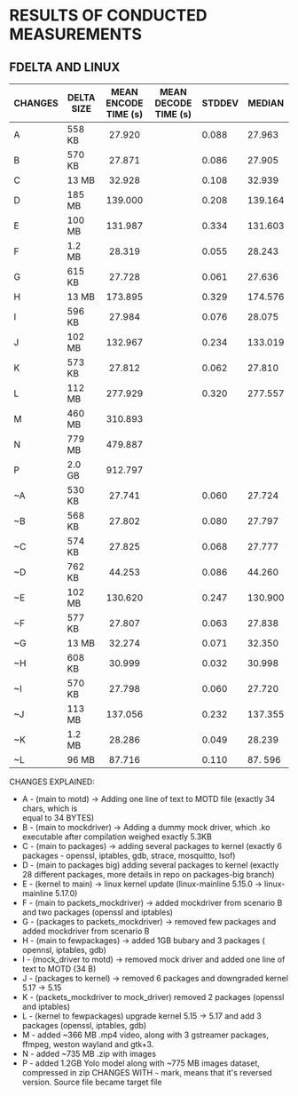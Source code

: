# RESULTS OF CONDUCTED MEASUREMENTS #

## FDELTA AND LINUX ## 


| CHANGES | DELTA SIZE | MEAN ENCODE TIME (s) | MEAN DECODE TIME (s) |   STDDEV  |   MEDIAN |
| ---     |   ---      |       :---:          |     ---              |   ---     |   ---    |
| A       |  558 KB    |       27.920         |                      |  0.088    |  27.963  |
| B       |  570 KB    |       27.871         |                      |  0.086    |  27.905  |
| C       |  13  MB    |       32.928         |                      |  0.108    |  32.939  |
| D       |  185 MB    |       139.000        |                      |  0.208    |  139.164 |
| E       |  100 MB    |       131.987        |                      |  0.334    |  131.603 |
| F		  |  1.2 MB    |       28.319         |						 |  0.055    |  28.243  |
| G		  |  615 KB    |       27.728         |					     |  0.061    |  27.636  |
| H		  |  13  MB    |       173.895        |                      |  0.329    |  174.576 |
| I		  |  596 KB    |       27.984         |                      |  0.076    |   28.075 |
| J		  |  102 MB    |       132.967        |                      |  0.234    |  133.019 |
| K		  |  573 KB    |       27.812         |                      |  0.062    |   27.810 |
| L		  |  112 MB    |       277.929        |                      |  0.320    |  277.557 |
| M       |  460 MB    |       310.893        |                      | 
| N       |  779 MB    |       479.887        | 
| P       |  2.0 GB    |       912.797
| ~A      |  530 KB    |       27.741         |                      |  0.060    |  27.724  |
| ~B      |  568 KB    |       27.802         |                      |  0.080    |  27.797  |
| ~C      |  574 KB    |       27.825         |                      |  0.068    |  27.777  |
| ~D      |  762 KB    |       44.253         |                      |  0.086    |  44.260  |
| ~E      |  102 MB    |       130.620        |                      |  0.247    |  130.900 |
| ~F      |  577 KB    |       27.807         |						 |  0.063    |  27.838  |
| ~G      |  13 MB     |       32.274         |                      |  0.071    |  32.350  |
| ~H      |  608 KB    |       30.999         |                      |  0.032    |  30.998  |
| ~I      |  570 KB    |       27.798         |                      |  0.060    |  27.720  |
| ~J      |  113 MB    |       137.056        |                      |  0.232    |  137.355 |
| ~K      |  1.2 MB    |       28.286         |                      |  0.049    |  28.239  |
| ~L      |   96 MB    |       87.716         |                      |  0.110    |  87. 596 |


CHANGES EXPLAINED:
* A - (main to motd) -> Adding one line of text to MOTD file (exactly 34 chars, which is    
	equal to 34 BYTES)
* B - (main to mockdriver) -> Adding a dummy mock driver, which .ko executable after compilation			 weighed exactly 5.3KB
* C - (main to packages) -> adding several packages to kernel (exactly 6 packages - openssl, iptables,
	gdb, strace, mosquitto, lsof)
* D - (main to packages big) adding several packages to kernel (exactly 28 different packages, 
	more details in repo on packages-big branch)
* E - (kernel to main) -> linux kernel update (linux-mainline 5.15.0 -> linux-mainline 5.17.0)
* F - (main to packets_mockdriver) -> added mockdriver from scenario B and two packages (openssl and 
	iptables)
* G - (packages to packets_mockdriver) -> removed few packages and added mockdriver from scenario B
* H - (main to fewpackages) -> added 1GB bubary and 3 packages ( opennsl, iptables, gdb)
* I - (mock_driver to motd) -> removed mock driver and added one line of text to MOTD (34 B)
* J - (packages to kernel) -> removed 6 packages and downgraded kernel 5.17 -> 5.15
* K -  (packets_mockdriver to mock_driver) removed 2 packages (openssl and iptables) 
* L - (kernel to fewpackages) upgrade kernel 5.15 -> 5.17 and add 3 packages (openssl, iptables, gdb)
* M - added ~366 MB .mp4 video, along with 3 gstreamer packages, ffmpeg, weston wayland and gtk+3.
* N - added ~735 MB .zip with images
* P - added 1.2GB Yolo model along with ~775 MB images dataset, compressed in zip
CHANGES WITH `~` mark, means that it's reversed version. Source file became target file
